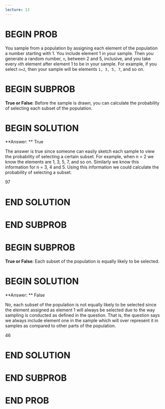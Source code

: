 ```yaml
---
lecture: 13
---
```


# BEGIN PROB

You sample from a population by assigning each element of the population a number starting with 1. You include element 1 in your sample. Then you generate a random number, `n`, between 2 and 5, inclusive, and you take every `n`th element after element 1 to be in your sample. For example, if you select `n=2`, then your sample will be elements `1, 3, 5, 7`, and so on.

# BEGIN SUBPROB

**True or False**: Before the sample is drawn, you can calculate the probability of selecting each subset of the population.

# BEGIN SOLUTION

**Answer: ** True

The answer is true since someone can easily sketch each sample to view the probability of selecting
a certain subset. For example, when n = 2 we know the elements are 1, 3, 5, 7, and so on. Similarly we know
this information for n = 3, 4 and 5. Using this information we could calculate the probability of selecting a subset.

<average>97</average>
# END SOLUTION

# END SUBPROB

# BEGIN SUBPROB

**True or False**: Each subset of the population is equally likely to be selected.

# BEGIN SOLUTION

**Answer: ** False

No, each subset of the population is not equally likely to be selected since the element assigned
as element 1 will always be selected due to the way sampling is conducted as defined in the question. 
That is, the question says we always include element one in the sample which will over represent it in samples
as compared to other parts of the population. 

<average>46</average>
# END SOLUTION

# END SUBPROB

# END PROB
